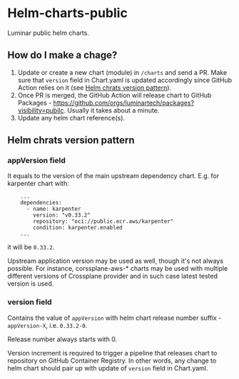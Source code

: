 # Helm-charts-public

Luminar public helm charts.

## How do I make a chage?

1. Update or create a new chart (module) in `/charts` and send a PR. Make sure that `version` field in Chart.yaml is updated accordingly since GitHub Action relies on it (see [Helm chrats version pattern](#helm-chrats-version-pattern)).
2. Once PR is merged, the GitHub Action will release chart to GitHub Packages - https://github.com/orgs/luminartech/packages?visibility=pubilc. Usually it takes about a minute.
3. Update any helm chart reference(s).

## Helm chrats version pattern

### appVersion field

It equals to the version of the main upstream dependency chart.
E.g. for karpenter chart with:

```
	...
	dependencies:
	  - name: karpenter
	    version: "v0.33.2"
	    repository: "oci://public.ecr.aws/karpenter"
	    condition: karpenter.enabled
	...
```

it will be `0.33.2`.

Upstream application version may be used as well, though it's not always possible. For instance, corssplane-aws-* charts may be used with multiple different versions of Crossplane provider and in such case latest tested version is used.

### version field

Contains the value of `appVersion` with helm chart release number suffix - `appVersion-X`, i.e. `0.33.2-0`.

Release number always starts with 0.

Version increment is required to trigger a pipeline that releases chart to repository on GitHub Container Registry. In other words, any change to helm chart should pair up with update of `version` field in Chart.yaml.
